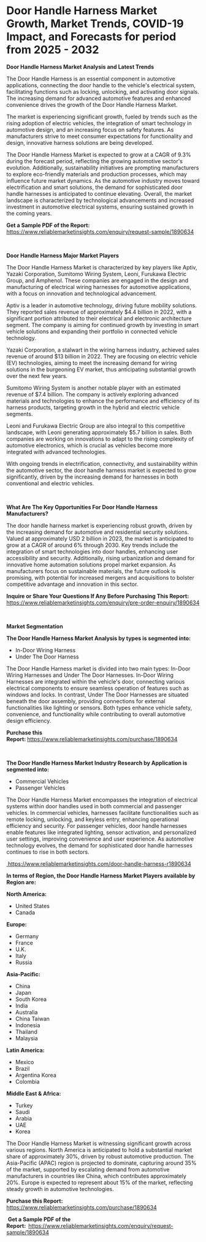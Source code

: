 <p><h1>Door Handle Harness Market Growth, Market Trends, COVID-19 Impact, and Forecasts for period from 2025 - 2032</h1></p><p><strong>Door Handle Harness Market Analysis and Latest Trends</strong></p>
<p><p>The Door Handle Harness is an essential component in automotive applications, connecting the door handle to the vehicle's electrical system, facilitating functions such as locking, unlocking, and activating door signals. The increasing demand for advanced automotive features and enhanced convenience drives the growth of the Door Handle Harness Market.</p><p>The market is experiencing significant growth, fueled by trends such as the rising adoption of electric vehicles, the integration of smart technology in automotive design, and an increasing focus on safety features. As manufacturers strive to meet consumer expectations for functionality and design, innovative harness solutions are being developed. </p><p>The Door Handle Harness Market is expected to grow at a CAGR of 9.3% during the forecast period, reflecting the growing automotive sector's evolution. Additionally, sustainability initiatives are prompting manufacturers to explore eco-friendly materials and production processes, which may influence future market dynamics. As the automotive industry moves toward electrification and smart solutions, the demand for sophisticated door handle harnesses is anticipated to continue elevating. Overall, the market landscape is characterized by technological advancements and increased investment in automotive electrical systems, ensuring sustained growth in the coming years.</p></p>
<p><strong>Get a Sample PDF of the Report:&nbsp;</strong> <a href="https://www.reliablemarketinsights.com/enquiry/request-sample/1890634?utm_campaign=3458&utm_medium=2&utm_source=Github&utm_content=ia&utm_term=15042025&utm_id=door-handle-harness">https://www.reliablemarketinsights.com/enquiry/request-sample/1890634</a></p>
<p>&nbsp;</p>
<p><strong>Door Handle Harness Major Market Players</strong></p>
<p><p>The Door Handle Harness Market is characterized by key players like Aptiv, Yazaki Corporation, Sumitomo Wiring System, Leoni, Furukawa Electric Group, and Amphenol. These companies are engaged in the design and manufacturing of electrical wiring harnesses for automotive applications, with a focus on innovation and technological advancement.</p><p>Aptiv is a leader in automotive technology, driving future mobility solutions. They reported sales revenue of approximately $4.4 billion in 2022, with a significant portion attributed to their electrical and electronic architecture segment. The company is aiming for continued growth by investing in smart vehicle solutions and expanding their portfolio in connected vehicle technology.</p><p>Yazaki Corporation, a stalwart in the wiring harness industry, achieved sales revenue of around $13 billion in 2022. They are focusing on electric vehicle (EV) technologies, aiming to meet the increasing demand for wiring solutions in the burgeoning EV market, thus anticipating substantial growth over the next few years.</p><p>Sumitomo Wiring System is another notable player with an estimated revenue of $7.4 billion. The company is actively exploring advanced materials and technologies to enhance the performance and efficiency of its harness products, targeting growth in the hybrid and electric vehicle segments.</p><p>Leoni and Furukawa Electric Group are also integral to this competitive landscape, with Leoni generating approximately $5.7 billion in sales. Both companies are working on innovations to adapt to the rising complexity of automotive electronics, which is crucial as vehicles become more integrated with advanced technologies.</p><p>With ongoing trends in electrification, connectivity, and sustainability within the automotive sector, the door handle harness market is expected to grow significantly, driven by the increasing demand for harnesses in both conventional and electric vehicles.</p></p>
<p>&nbsp;</p>
<p><strong>What Are The Key Opportunities For Door Handle Harness Manufacturers?</strong></p>
<p><p>The door handle harness market is experiencing robust growth, driven by the increasing demand for automotive and residential security solutions. Valued at approximately USD 2 billion in 2023, the market is anticipated to grow at a CAGR of around 6% through 2030. Key trends include the integration of smart technologies into door handles, enhancing user accessibility and security. Additionally, rising urbanization and demand for innovative home automation solutions propel market expansion. As manufacturers focus on sustainable materials, the future outlook is promising, with potential for increased mergers and acquisitions to bolster competitive advantage and innovation in this sector.</p></p>
<p><strong>Inquire or Share Your Questions If Any Before Purchasing This Report:</strong> <a href="https://www.reliablemarketinsights.com/enquiry/pre-order-enquiry/1890634?utm_campaign=3458&utm_medium=2&utm_source=Github&utm_content=ia&utm_term=15042025&utm_id=door-handle-harness">https://www.reliablemarketinsights.com/enquiry/pre-order-enquiry/1890634</a></p>
<p>&nbsp;</p>
<p><strong>Market Segmentation</strong></p>
<p><strong>The Door Handle Harness Market Analysis by types is segmented into:</strong></p>
<p><ul><li>In-Door Wiring Harness</li><li>Under The Door Harness</li></ul></p>
<p><p>The Door Handle Harness market is divided into two main types: In-Door Wiring Harnesses and Under The Door Harnesses. In-Door Wiring Harnesses are integrated within the vehicle's door, connecting various electrical components to ensure seamless operation of features such as windows and locks. In contrast, Under The Door Harnesses are situated beneath the door assembly, providing connections for external functionalities like lighting or sensors. Both types enhance vehicle safety, convenience, and functionality while contributing to overall automotive design efficiency.</p></p>
<p><strong>Purchase this Report:&nbsp;</strong><a href="https://www.reliablemarketinsights.com/purchase/1890634?utm_campaign=3458&utm_medium=2&utm_source=Github&utm_content=ia&utm_term=15042025&utm_id=door-handle-harness">https://www.reliablemarketinsights.com/purchase/1890634</a></p>
<p>&nbsp;</p>
<p><strong>The Door Handle Harness Market Industry Research by Application is segmented into:</strong></p>
<p><ul><li>Commercial Vehicles</li><li>Passenger Vehicles</li></ul></p>
<p><p>The Door Handle Harness Market encompasses the integration of electrical systems within door handles used in both commercial and passenger vehicles. In commercial vehicles, harnesses facilitate functionalities such as remote locking, unlocking, and keyless entry, enhancing operational efficiency and security. For passenger vehicles, door handle harnesses enable features like integrated lighting, sensor activation, and personalized user settings, improving convenience and user experience. As automotive technology evolves, the demand for sophisticated door handle harnesses continues to rise in both sectors.</p></p>
<p><a href="https://www.reliablemarketinsights.com/door-handle-harness-r1890634?utm_campaign=3458&utm_medium=2&utm_source=Github&utm_content=ia&utm_term=15042025&utm_id=door-handle-harness">&nbsp;https://www.reliablemarketinsights.com/door-handle-harness-r1890634</a></p>
<p><strong>In terms of Region, the Door Handle Harness Market Players available by Region are:</strong></p>
<p>
    <p> <strong> North America: </strong>
        <ul>
            <li>United States</li>
            <li>Canada</li>
        </ul>
        </p> 
    <p> <strong> Europe: </strong>
        <ul>
            <li>Germany</li>
            <li>France</li>
            <li>U.K.</li>
            <li>Italy</li>
            <li>Russia</li>
        </ul>
        </p> 
    <p> <strong> Asia-Pacific: </strong>
        <ul>
            <li>China</li>
            <li>Japan</li>
            <li>South Korea</li>
            <li>India</li>
            <li>Australia</li>
            <li>China Taiwan</li>
            <li>Indonesia</li>
            <li>Thailand</li>
            <li>Malaysia</li>
        </ul>
        </p> 
    <p> <strong> Latin America: </strong>
        <ul>
            <li>Mexico</li>
            <li>Brazil</li>
            <li>Argentina Korea</li>
            <li>Colombia</li>
        </ul>
        </p> 
    <p> <strong> Middle East & Africa: </strong>
        <ul>
            <li>Turkey</li>
            <li>Saudi</li>
            <li>Arabia</li>
            <li>UAE</li>
            <li>Korea</li>
        </ul>
    </p>
    </p>
<p><p>The Door Handle Harness Market is witnessing significant growth across various regions. North America is anticipated to hold a substantial market share of approximately 30%, driven by robust automotive production. The Asia-Pacific (APAC) region is projected to dominate, capturing around 35% of the market, supported by escalating demand from automotive manufacturers in countries like China, which contributes approximately 20%. Europe is expected to represent about 15% of the market, reflecting steady growth in automotive technologies.</p></p>
<p><strong>Purchase this Report: </strong><a href="https://www.reliablemarketinsights.com/purchase/1890634?utm_campaign=3458&utm_medium=2&utm_source=Github&utm_content=ia&utm_term=15042025&utm_id=door-handle-harness">https://www.reliablemarketinsights.com/purchase/1890634</a></p>
<p>&nbsp;<strong>Get a Sample PDF of the Report:&nbsp;&nbsp;</strong><a href="https://www.reliablemarketinsights.com/enquiry/request-sample/1890634?utm_campaign=3458&utm_medium=2&utm_source=Github&utm_content=ia&utm_term=15042025&utm_id=door-handle-harness">https://www.reliablemarketinsights.com/enquiry/request-sample/1890634</a></p>
<p><strong></strong></p>
<p><p></p><p></p><p></p></p>